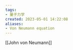 ```yaml
---
tags: 
- 量子力学
created: 2023-05-01 14:22:08
aliases:
- Von Neumann equation
---
```


[[John von Neumann]]

